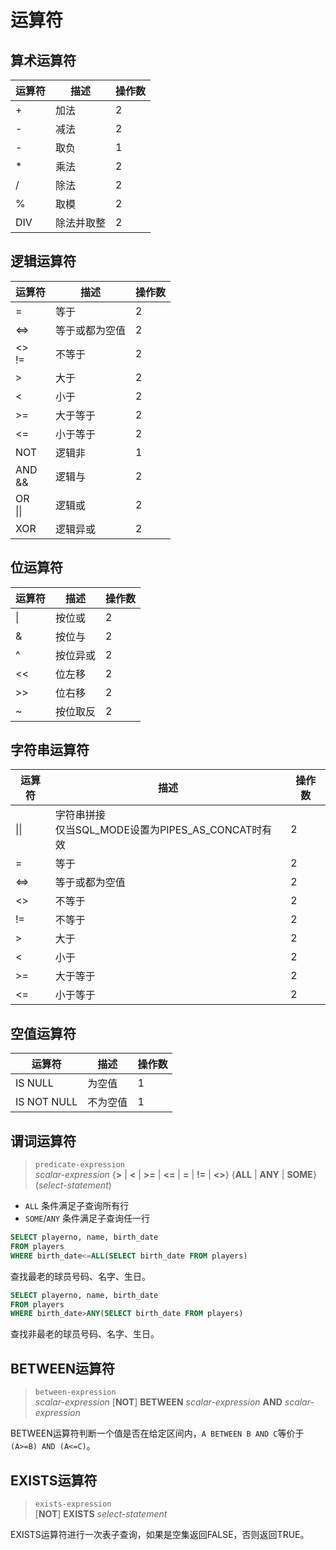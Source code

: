 # 运算符

## 算术运算符

运算符 | 描述 | 操作数
---|---|---
| + | 加法 | 2 |
| - | 减法 | 2 |
| - | 取负 | 1 |
| * | 乘法 | 2 |
| / | 除法 | 2 |
| % | 取模 | 2 |
| DIV | 除法并取整 | 2 |

## 逻辑运算符

运算符 | 描述 | 操作数
---|---|---
| = | 等于 | 2 |
| <=> | 等于或都为空值 | 2 |
| <> <br/> != | 不等于 | 2 |
| > | 大于 | 2 |
| < | 小于 | 2 |
| >= | 大于等于 | 2 |
| <= | 小于等于 | 2 |
| NOT | 逻辑非 | 1 |
| AND <br/> && | 逻辑与 | 2 |
| OR <br/> \|\| | 逻辑或 | 2 |
| XOR | 逻辑异或 | 2 |

## 位运算符

运算符 | 描述 | 操作数
---|---|---
| \|	| 按位或 | 2 |
| &	| 按位与 | 2 |
| ^	| 按位异或 | 2 |
| <<	| 位左移 | 2 |
| >>	| 位右移 | 2
| ~	| 按位取反 | 2 |

## 字符串运算符

运算符 | 描述 | 操作数
---|---|---
| \|\| | 字符串拼接<br/>仅当SQL_MODE设置为PIPES_AS_CONCAT时有效 | 2 |
| = | 等于 | 2 |
| <=> | 等于或都为空值 | 2 |
| <> | 不等于 | 2 |
| != | 不等于 | 2 |
| > | 大于 | 2 |
| < | 小于 | 2 |
| >= | 大于等于 | 2 |
| <= | 小于等于 | 2 |

## 空值运算符

运算符 | 描述 | 操作数
---|---|---
| IS NULL | 为空值 | 1 |
| IS NOT NULL | 不为空值 | 1 |

## 谓词运算符

> `predicate-expression`  
*scalar-expression* {**>** | **<** | **>=** | **<=** | **=** | **!=** | **<>**} {**ALL** | **ANY** | **SOME**} (*select-statement*)

- `ALL`	条件满足子查询所有行
- `SOME`/`ANY`	条件满足子查询任一行

``` SQL
SELECT playerno, name, birth_date
FROM players
WHERE birth_date<=ALL(SELECT birth_date FROM players)
```
查找最老的球员号码、名字、生日。

``` SQL
SELECT playerno, name, birth_date
FROM players
WHERE birth_date>ANY(SELECT birth_date FROM players)
```
查找非最老的球员号码、名字、生日。

## BETWEEN运算符

> `between-expression`  
*scalar-expression* [**NOT**] **BETWEEN** *scalar-expression* **AND** *scalar-expression*

BETWEEN运算符判断一个值是否在给定区间内，`A BETWEEN B AND C`等价于`(A>=B) AND (A<=C)`。

## EXISTS运算符

> `exists-expression`  
[**NOT**] **EXISTS** *select-statement*

EXISTS运算符进行一次表子查询，如果是空集返回FALSE，否则返回TRUE。
